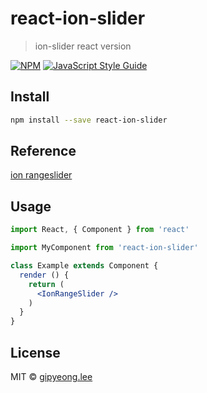 # react-ion-slider

> ion-slider react version

[![NPM](https://img.shields.io/npm/v/react-ion-slider.svg)](https://www.npmjs.com/package/react-ion-slider) [![JavaScript Style Guide](https://img.shields.io/badge/code_style-standard-brightgreen.svg)](https://standardjs.com)

## Install

```bash
npm install --save react-ion-slider
```
## Reference
[ion rangeslider](http://ionden.com/a/plugins/ion.rangeSlider/demo.html)

## Usage

```jsx
import React, { Component } from 'react'

import MyComponent from 'react-ion-slider'

class Example extends Component {
  render () {
    return (
      <IonRangeSlider />
    )
  }
}
```

## License

MIT © [gipyeong.lee](https://github.com/gipyeong.lee)
